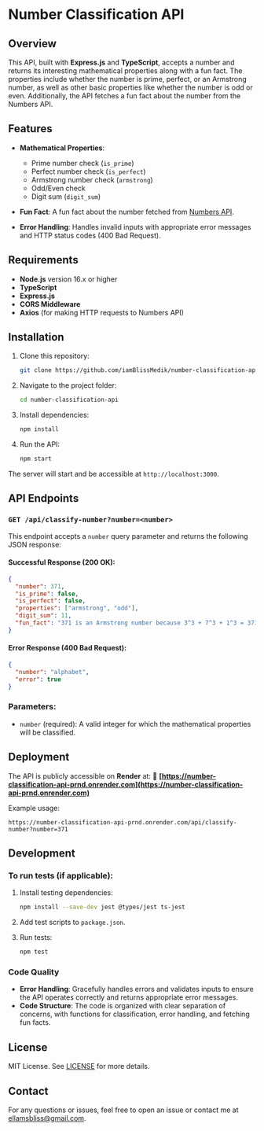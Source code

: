 # Number Classification API

## Overview

This API, built with **Express.js** and **TypeScript**, accepts a number and returns its interesting mathematical properties along with a fun fact. The properties include whether the number is prime, perfect, or an Armstrong number, as well as other basic properties like whether the number is odd or even. Additionally, the API fetches a fun fact about the number from the Numbers API.

## Features

- **Mathematical Properties**:
  - Prime number check (`is_prime`)
  - Perfect number check (`is_perfect`)
  - Armstrong number check (`armstrong`)
  - Odd/Even check
  - Digit sum (`digit_sum`)

- **Fun Fact**: A fun fact about the number fetched from [Numbers API](http://numbersapi.com/#42).

- **Error Handling**: Handles invalid inputs with appropriate error messages and HTTP status codes (400 Bad Request).

## Requirements

- **Node.js** version 16.x or higher
- **TypeScript**
- **Express.js**
- **CORS Middleware**
- **Axios** (for making HTTP requests to Numbers API)

## Installation

1. Clone this repository:
   ```bash
   git clone https://github.com/iamBlissMedik/number-classification-api.git
   ```

2. Navigate to the project folder:
   ```bash
   cd number-classification-api
   ```

3. Install dependencies:
   ```bash
   npm install
   ```

4. Run the API:
   ```bash
   npm start
   ```

The server will start and be accessible at `http://localhost:3000`.

## API Endpoints

### `GET /api/classify-number?number=<number>`

This endpoint accepts a `number` query parameter and returns the following JSON response:

#### Successful Response (200 OK):

```json
{
  "number": 371,
  "is_prime": false,
  "is_perfect": false,
  "properties": ["armstrong", "odd"],
  "digit_sum": 11,
  "fun_fact": "371 is an Armstrong number because 3^3 + 7^3 + 1^3 = 371"
}
```

#### Error Response (400 Bad Request):

```json
{
  "number": "alphabet",
  "error": true
}
```

### Parameters:

- `number` (required): A valid integer for which the mathematical properties will be classified.

## Deployment

The API is publicly accessible on **Render** at:
🔗 **[https://number-classification-api-prnd.onrender.com](https://number-classification-api-prnd.onrender.com)**

Example usage:
```
https://number-classification-api-prnd.onrender.com/api/classify-number?number=371
```

## Development

### To run tests (if applicable):

1. Install testing dependencies:
   ```bash
   npm install --save-dev jest @types/jest ts-jest
   ```

2. Add test scripts to `package.json`.

3. Run tests:
   ```bash
   npm test
   ```

### Code Quality

- **Error Handling**: Gracefully handles errors and validates inputs to ensure the API operates correctly and returns appropriate error messages.
- **Code Structure**: The code is organized with clear separation of concerns, with functions for classification, error handling, and fetching fun facts.

## License

MIT License. See [LICENSE](LICENSE) for more details.

## Contact

For any questions or issues, feel free to open an issue or contact me at [ellamsbliss@gmail.com](mailto:ellamsbliss@gmail.com).
